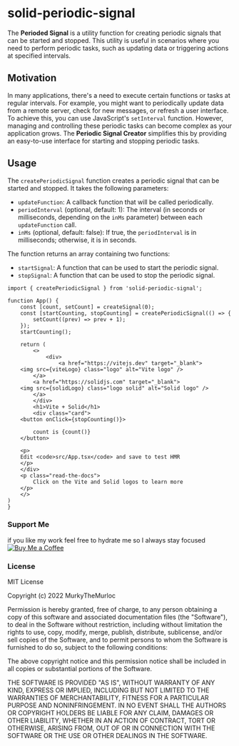 # solid-periodic-signal

The **Perioded Signal** is a utility function for creating periodic signals that can be started and stopped. This utility is useful in scenarios where you need to perform periodic tasks, such as updating data or triggering actions at specified intervals.

## Motivation

In many applications, there's a need to execute certain functions or tasks at regular intervals. For example, you might want to periodically update data from a remote server, check for new messages, or refresh a user interface. To achieve this, you can use JavaScript's `setInterval` function. However, managing and controlling these periodic tasks can become complex as your application grows. The **Periodic Signal Creator** simplifies this by providing an easy-to-use interface for starting and stopping periodic tasks.



## Usage

The `createPeriodicSignal` function creates a periodic signal that can be started and stopped. It takes the following parameters:

- `updateFunction`: A callback function that will be called periodically.
- `periodInterval` (optional, default: 1): The interval (in seconds or milliseconds, depending on the `inMs` parameter) between each `updateFunction` call.
- `inMs` (optional, default: false): If true, the `periodInterval` is in milliseconds; otherwise, it is in seconds.

The function returns an array containing two functions:

- `startSignal`: A function that can be used to start the periodic signal.
- `stopSignal`: A function that can be used to stop the periodic signal.


```tsx
import { createPeriodicSignal } from 'solid-periodic-signal';

function App() {
    const [count, setCount] = createSignal(0);
    const [startCounting, stopCounting] = createPeriodicSignal(() => {
        setCount((prev) => prev + 1);
    });
    startCounting();

    return (
        <>
            <div>
                <a href="https://vitejs.dev" target="_blank">
    <img src={viteLogo} class="logo" alt="Vite logo" />
        </a>
        <a href="https://solidjs.com" target="_blank">
    <img src={solidLogo} class="logo solid" alt="Solid logo" />
        </a>
        </div>
        <h1>Vite + Solid</h1>
        <div class="card">
    <button onClick={stopCounting()}>

        count is {count()}
    </button>

    <p>
    Edit <code>src/App.tsx</code> and save to test HMR
    </p>
    </div>
    <p class="read-the-docs">
        Click on the Vite and Solid logos to learn more
    </p>
    </>
)
}

```


### Support Me

if you like my work feel free to hydrate me so I always stay focused
[![Buy Me a Coffee](https://img.shields.io/badge/Buy%20Me%20a%20Coffee-%E2%98%95-yellow?style=flat-square)](https://www.buymeacoffee.com/MurkyTheMurloc)


### License

MIT License

Copyright (c) 2022 MurkyTheMurloc

Permission is hereby granted, free of charge, to any person obtaining a copy of this software and associated documentation files (the "Software"), to deal in the Software without restriction, including without limitation the rights to use, copy, modify, merge, publish, distribute, sublicense, and/or sell copies of the Software, and to permit persons to whom the Software is furnished to do so, subject to the following conditions:

The above copyright notice and this permission notice shall be included in all copies or substantial portions of the Software.

THE SOFTWARE IS PROVIDED "AS IS", WITHOUT WARRANTY OF ANY KIND, EXPRESS OR IMPLIED, INCLUDING BUT NOT LIMITED TO THE WARRANTIES OF MERCHANTABILITY, FITNESS FOR A PARTICULAR PURPOSE AND NONINFRINGEMENT. IN NO EVENT SHALL THE AUTHORS OR COPYRIGHT HOLDERS BE LIABLE FOR ANY CLAIM, DAMAGES OR OTHER LIABILITY, WHETHER IN AN ACTION OF CONTRACT, TORT OR OTHERWISE, ARISING FROM, OUT OF OR IN CONNECTION WITH THE SOFTWARE OR THE USE OR OTHER DEALINGS IN THE SOFTWARE.


